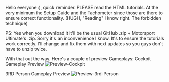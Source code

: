 Hello everyone :), quick reminder.
PLEASE read the HTML tutorials. At the very minimum the Setup Guide and the Tachometer since those are there to ensure correct functionality.
(HUGH, "Reading" I know right. The forbidden technique)

PS: Yes when you download it it'll be the usual GitHub .zip + Motorsport Ultimate's .zip. Sorry it's an inconvenience I know. 
It's to ensure the tutorials work correctly. I'll change and fix them with next updates so you guys don't have to unzip twice.

With that out the way. Here's a couple of preview Gameplays:
Cockpit Gameplay Preview
![Preview-Cockpit](https://github.com/user-attachments/assets/713765d5-c8e9-4e9b-b9d3-8bd7e58c51b3)

3RD Person Gameplay Preview
![Preview-3rd-Person](https://github.com/user-attachments/assets/7d0292ce-0a63-4f7c-830e-a70259d01bf9)
